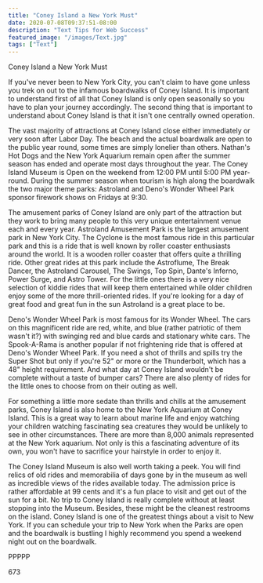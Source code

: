 ```yaml
---
title: "Coney Island a New York Must"
date: 2020-07-08T09:37:51-08:00
description: "Text Tips for Web Success"
featured_image: "/images/Text.jpg"
tags: ["Text"]
---
```


Coney Island a New York Must

If you've never been to New York City, you can't claim to have gone unless you trek on out to the infamous boardwalks of Coney Island. It is important to understand first of all that Coney Island is only open seasonally so you have to plan your journey accordingly. The second thing that is important to understand about Coney Island is that it isn't one centrally owned operation. 

The vast majority of attractions at Coney Island close either immediately or very soon after Labor Day. The beach and the actual boardwalk are open to the public year round, some times are simply lonelier than others. Nathan's Hot Dogs and the New York Aquarium remain open after the summer season has ended and operate most days throughout the year. The Coney Island Museum is Open on the weekend from 12:00 PM until 5:00 PM year-round. During the summer season when tourism is high along the boardwalk the two major theme parks: Astroland and Deno's Wonder Wheel Park sponsor firework shows on Fridays at 9:30. 

The amusement parks of Coney Island are only part of the attraction but they work to bring many people to this very unique entertainment venue each and every year. Astroland Amusement Park is the largest amusement park in New York City. The Cyclone is the most famous ride in this particular park and this is a ride that is well known by roller coaster enthusiasts around the world. It is a wooden roller coaster that offers quite a thrilling ride. Other great rides at this park include the Astroflume, The Break Dancer, the Astroland Carousel, The Swings, Top Spin, Dante's Inferno, Power Surge, and Astro Tower. For the little ones there is a very nice selection of kiddie rides that will keep them entertained while older children enjoy some of the more thrill-oriented rides. If you're looking for a day of great food and great fun in the sun Astroland is a great place to be. 

Deno's Wonder Wheel Park is most famous for its Wonder Wheel. The cars on this magnificent ride are red, white, and blue (rather patriotic of them wasn't it?) with swinging red and blue cards and stationary white cars. The Spook-A-Rama is another popular if not frightening ride that is offered at Deno's Wonder Wheel Park. If you need a shot of thrills and spills try the Super Shot but only if you're 52" or more or the Thunderbolt, which has a 48" height requirement. And what day at Coney Island wouldn't be complete without a taste of bumper cars? There are also plenty of rides for the little ones to choose from on their outing as well. 

For something a little more sedate than thrills and chills at the amusement parks, Coney Island is also home to the New York Aquarium at Coney Island. This is a great way to learn about marine life and enjoy watching your children watching fascinating sea creatures they would be unlikely to see in other circumstances. There are more than 8,000 animals represented at the New York aquarium. Not only is this a fascinating adventure of its own, you won't have to sacrifice your hairstyle in order to enjoy it.

The Coney Island Museum is also well worth taking a peek. You will find relics of old rides and memorabilia of days gone by in the museum as well as incredible views of the rides available today. The admission price is rather affordable at 99 cents and it's a fun place to visit and get out of the sun for a bit. No trip to Coney Island is really complete without at least stopping into the Museum. Besides, these might be the cleanest restrooms on the island. Coney Island is one of the greatest things about a visit to New York. If you can schedule your trip to New York when the Parks are open and the boardwalk is bustling I highly recommend you spend a weekend night out on the boardwalk. 

PPPPP

673

